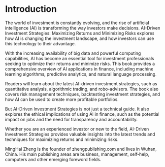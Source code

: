 # Introduction

The world of investment is constantly evolving, and the rise of artificial intelligence (AI) is transforming the way investors make decisions. AI-Driven Investment Strategies: Maximizing Returns and Minimizing Risks explores how AI is changing the investment landscape, and how investors can use this technology to their advantage.

With the increasing availability of big data and powerful computing capabilities, AI has become an essential tool for investment professionals seeking to optimize their returns and minimize risks. This book provides a comprehensive overview of AI applications in finance, including machine learning algorithms, predictive analytics, and natural language processing.

Readers will learn about the latest AI-driven investment strategies, such as quantitative analysis, algorithmic trading, and robo-advisors. The book also covers risk management techniques, backtesting investment strategies, and how AI can be used to create more profitable portfolios.

But AI-Driven Investment Strategies is not just a technical guide. It also explores the ethical implications of using AI in finance, such as the potential impact on jobs and the need for transparency and accountability.

Whether you are an experienced investor or new to the field, AI-Driven Investment Strategies provides valuable insights into the latest trends and techniques for maximizing returns and minimizing risks.

MingHai Zheng is the founder of zhengpublishing.com and lives in Wuhan, China. His main publishing areas are business, management, self-help, computers and other emerging foreword fields.
